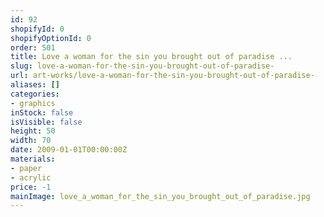 ```yaml
---
id: 92
shopifyId: 0
shopifyOptionId: 0
order: 501
title: Love a woman for the sin you brought out of paradise ...
slug: love-a-woman-for-the-sin-you-brought-out-of-paradise-
url: art-works/love-a-woman-for-the-sin-you-brought-out-of-paradise-
aliases: []
categories:
- graphics
inStock: false
isVisible: false
height: 50
width: 70
date: 2009-01-01T00:00:00Z
materials:
- paper
- acrylic
price: -1
mainImage: love_a_woman_for_the_sin_you_brought_out_of_paradise.jpg
---
```

